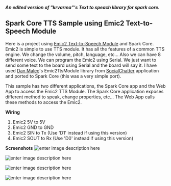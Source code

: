 

*******An edited version of "krvarma"'s Text to speach library for spark core.*******


Spark Core TTS Sample using Emic2 Text-to-Speech Module
-------------------------------------------------------

Here is a project using [Emic2 Text-to-Speech Module][1] and Spark Core. Emic2 is simple to use TTS module. It has all the features of a common TTS engine. We change the volume, pitch, language, etc... Also we can have 8 different voice. We can program the Emic2 using Serial. We just want to send some text to the board using Serial and the board will say it. I have used [Dan Malec][2]'s Emic2TtsModule library from [SocialChatter][3] application and ported to Spark Core (this was a very simple port).

This sample has two different applications, the Spark Core app and the Web App to access the Emic2 TTS Module. The Spark Core application exposes different method to speak, change properties, etc... The Web App calls these methods to access the Emic2. 

**Wiring**

 1. Emic2 5V to 5V 
 2. Emic2 GND to GND 
 3. Emic2 SIN to Tx  (Use 'D1' instead if using this version)
 4. Emic2 SOUT to Rx (Use 'D0' instead if using this version)

**Screenshots**
![enter image description here][4]

![enter image description here][5]

![enter image description here][6]



![enter image description here][7]


  [1]: http://www.parallax.com/product/30016
  [2]: https://github.com/dmalec
  [3]: https://github.com/dmalec/SocialChatter
  [4]: https://raw.githubusercontent.com/krvarma/TTS_SparkCore/master/coverimage.JPG
  [5]: https://raw.githubusercontent.com/krvarma/TTS_SparkCore/master/project.jpg
  [6]: https://raw.githubusercontent.com/krvarma/TTS_SparkCore/master/web.jpg
  [7]: https://docs.particle.io/assets/images/core-pin-usart.jpg
